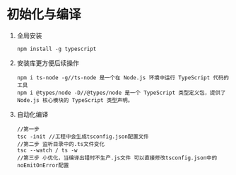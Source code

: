 # 初始化与编译

1. 全局安装

   ```tsx
   npm install -g typescript
   ```

2. 安装库更方便后续操作

   ```tsx
   npm i ts-node -g//ts-node 是一个在 Node.js 环境中运行 TypeScript 代码的工具
   npm i @types/node -D//@types/node 是一个 TypeScript 类型定义包，提供了 Node.js 核心模块的 TypeScript 类型声明。
   ```

3. 自动化编译

   ```tsx
   //第一步 
   tsc -init //工程中会生成tsconfig.json配置文件
   //第二步 监听目录中的.ts文件变化
   tsc --watch / ts -w
   //第三步 小优化，当编译出错时不生产.js文件 可以直接修改tsconfig.json中的noEmitOnError配置
   ```
